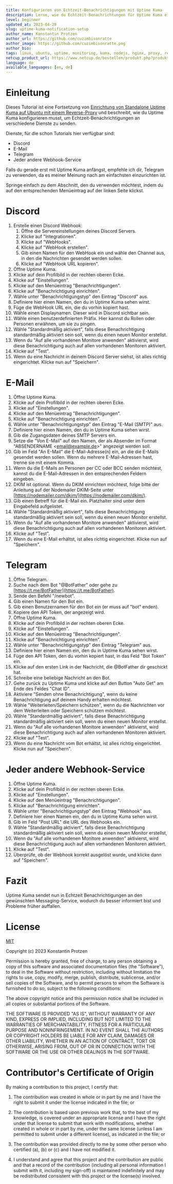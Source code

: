 ```yaml
---
title: Konfigurieren von Echtzeit-Benachrichtigungen mit Uptime Kuma
description: Lerne, wie du Echtzeit-Benachrichtungen für Uptime Kuma einrichten kannst.
level: beginner
updated_at: 2023-04-29
slug: uptime-kuma-notification-setup
author_name: Konstantin Protzen
author_url: https://github.com/cuzimbisonratte
author_image: https://github.com/cuzimbisonratte.png
author_bio:
tags: linux, ubuntu, uptime, monitoring, kuma, nodejs, nginx, proxy, reverse-proxy, notifications, alert, realtime, real-time, time, immediately
netcup_product_url: https://www.netcup.de/bestellen/produkt.php?produkt=2991
language: de
available_languages: [en, de]
---
```


# Einleitung

Dieses Tutorial ist eine Fortsetzung von [Einrichtung von Standalone Uptime Kuma auf Ubuntu mit einem Reverse-Proxy](https://community.netcup.com/de/tutorials/ubuntu-uptime-kuma-standalone-installation) und beschreibt, wie du Uptime Kuma konfigurieren musst, um Echtzeit-Benachrichtigungen an verschiedene Dienste zu senden.

Dienste, für die schon Tutorials hier verfügbar sind:

- Discord
- E-Mail
- Telegram
- Jeder andere Webhook-Service

Falls du gerade erst mit Uptime Kuma anfängst, empfehle ich dir, Telegram zu verwenden, da es meiner Meinung nach am einfachsten einzurichten ist.

Springe einfach zu dem Abschnitt, den du verwenden möchtest, indem du auf den entsprechenden Menüeintrag auf der linken Seite klickst.

# Discord

1. Erstelle einen Discord Webhook:
   1. Öffne die Servereinstellungen deines Discord Servers.
   2. Klicke auf "Integrationen".
   3. Klicke auf "WebHooks".
   4. Klicke auf "WebHook erstellen".
   5. Gib einen Namen für den WebHook ein und wähle den Channel aus, in den die Nachrichten gesendet werden sollen.
   6. Klicke auf "WebHook URL kopieren".
2. Öffne Uptime Kuma.
3. Klicke auf dein Profilbild in der rechten oberen Ecke.
4. Klicke auf "Einstellungen".
5. Klicke auf den Menüeintrag "Benachrichtigungen".
6. Klicke auf "Benachrichtigung einrichten".
7. Wähle unter "Benachrichtigungstyp" den Eintrag "Discord" aus.
8. Definiere hier einen Namen, den du in Uptime Kuma sehen wirst.
9. Füge die WebHook URL ein, die du vorhin kopiert hast.
10. Wähle einen Displaynamen. Dieser wird in Discord sichtbar sein.
11. Wähle einen benutzerdefinierten Präfix. Hier kannst du Rollen oder Personen erwähnen, um sie zu pingen.
12. Wähle "Standardmäßig aktiviert", falls diese Benachrichtigung standardmäßig aktiviert sein soll, wenn du einen neuen Monitor erstellst.
13. Wenn du "Auf alle vorhandenen Monitore anwenden" aktivierst, wird diese Benachrichtigung auch auf allen vorhandenen Monitoren aktiviert.
14. Klicke auf "Test".
15. Wenn du eine Nachricht in deinem Discord Server siehst, ist alles richtig eingerichtet. Klicke nun auf "Speichern".

# E-Mail

1. Öffne Uptime Kuma.
2. Klicke auf dein Profilbild in der rechten oberen Ecke.
3. Klicke auf "Einstellungen".
4. Klicke auf den Menüeintrag "Benachrichtigungen".
5. Klicke auf "Benachrichtigung einrichten".
6. Wähle unter "Benachrichtigungstyp" den Eintrag "E-Mail (SMTP)" aus.
7. Definiere hier einen Namen, den du in Uptime Kuma sehen wirst.
8. Gib die Zugangsdaten deines SMTP Servers ein.
9. Setze die "Von E-Mail" auf den Namen, der als Absender im Format "ABSENDERNAME &lt;email@example.de>" angezeigt werden soll.
10. Gib im Feld "An E-Mail" die E-Mail-Adresse(n) ein, an die die E-Mails gesendet werden sollen. Wenn du mehrere E-Mail-Adressen hast, trenne sie mit einem Komma.
11. Wenn du die E-Mails an Personen per CC oder BCC senden möchtest, kannst du die E-Mail-Adressen in den entsprechenden Feldern eingeben.
12. DKIM ist optional. Wenn du DKIM einrichten möchtest, folge bitte der Anleitung auf der Nodemailer DKIM-Seite unter  [https://nodemailer.com/dkim/](https://nodemailer.com/dkim/).
13. Gib einen Betreff für die E-Mail ein. Platzhalter sind unter dem Eingabefeld aufgelistet.
14. Wähle "Standardmäßig aktiviert", falls diese Benachrichtigung standardmäßig aktiviert sein soll, wenn du einen neuen Monitor erstellst.
15. Wenn du "Auf alle vorhandenen Monitore anwenden" aktivierst, wird diese Benachrichtigung auch auf allen vorhandenen Monitoren aktiviert.
16. Klicke auf "Test".
17. Wenn du eine E-Mail erhältst, ist alles richtig eingerichtet. Klicke nun auf "Speichern".

# Telegram

1. Öffne Telegram.
2. Suche nach dem Bot "@BotFather" oder gehe zu [https://t.me/BotFather](https://t.me/BotFather).
3. Sende den Befehl "/newbot".
4. Gib einen Namen für den Bot ein.
5. Gib einen Benutzernamen für den Bot ein (er muss auf "bot" enden).
6. Kopiere den API Token, der angezeigt wird.
7. Öffne Uptime Kuma.
8. Klicke auf dein Profilbild in der rechten oberen Ecke.
9. Klicke auf "Einstellungen".
10. Klicke auf den Menüeintrag "Benachrichtigungen".
11. Klicke auf "Benachrichtigung einrichten".
12. Wähle unter "Benachrichtigungstyp" den Eintrag "Telegram" aus.
13. Definiere hier einen Namen ein, den du in Uptime Kuma sehen wirst.
14. Füge den API Token, den du vorhin kopiert hast, in das Feld "Bot Token" ein.
15. Klicke auf den ersten Link in der Nachricht, die @BotFather dir geschickt hat.
16. Schreibe eine beliebige Nachricht an den Bot.
17. Gehe zurück zu Uptime Kuma und klicke auf den Button "Auto Get" am Ende des Feldes "Chat ID".
18. Aktiviere "Senden ohne Benachrichtigung", wenn du keine Benachrichtigung auf deinem Handy erhalten möchtest.
19. Wähle "Weiterleiten/Speichern schützen", wenn du die Nachrichten vor dem Weiterleiten oder Speichern schützen möchtest.
20. Wähle "Standardmäßig aktiviert", falls diese Benachrichtigung standardmäßig aktiviert sein soll, wenn du einen neuen Monitor erstellst.
21. Wenn du "Auf alle vorhandenen Monitore anwenden" aktivierst, wird diese Benachrichtigung auch auf allen vorhandenen Monitoren aktiviert.
22. Klicke auf "Test".
23. Wenn du eine Nachricht vom Bot erhältst, ist alles richtig eingerichtet. Klicke nun auf "Speichern".

# Jeder andere Webhook-Service

1. Öffne Uptime Kuma.
2. Klicke auf dein Profilbild in der rechten oberen Ecke.
3. Klicke auf "Einstellungen".
4. Klicke auf den Menüeintrag "Benachrichtigungen".
5. Klicke auf "Benachrichtigung einrichten".
6. Wähle unter "Benachrichtigungstyp" den Eintrag "Webhook" aus.
7. Definiere hier einen Namen ein, den du in Uptime Kuma sehen wirst.
8. Gib im Feld "Post URL" die URL des Webhooks  ein.
9. Wähle "Standardmäßig aktiviert", falls diese Benachrichtigung standardmäßig aktiviert sein soll, wenn du einen neuen Monitor erstellst,
10. Wenn du "Auf alle vorhandenen Monitore anwenden" aktivierst, wird diese Benachrichtigung auch auf allen vorhandenen Monitoren aktiviert.
11. Klicke auf "Test".
12. Überprüfe, ob der Webhook korrekt ausgelöst wurde, und klicke dann auf "Speichern".

# Fazit

Uptime Kuma sendet nun in Echtzeit Benachrichtigungen an den gewünschten Messaging-Service, wodurch du besser informiert bist und Probleme früher auffallen.

# License

[MIT](https://github.com/netcup-community/community-tutorials/blob/main/LICENSE)

Copyright (c) 2023 Konstantin Protzen

Permission is hereby granted, free of charge, to any person obtaining a copy of this software and associated documentation files (the "Software"), to deal in the Software without restriction, including without limitation the rights to use, copy, modify, merge, publish, distribute, sublicense, and/or sell copies of the Software, and to permit persons to whom the Software is furnished to do so, subject to the following conditions:

The above copyright notice and this permission notice shall be included in all copies or substantial portions of the Software.

THE SOFTWARE IS PROVIDED "AS IS", WITHOUT WARRANTY OF ANY KIND, EXPRESS OR IMPLIED, INCLUDING BUT NOT LIMITED TO THE WARRANTIES OF MERCHANTABILITY, FITNESS FOR A PARTICULAR PURPOSE AND NONINFRINGEMENT. IN NO EVENT SHALL THE AUTHORS OR COPYRIGHT HOLDERS BE LIABLE FOR ANY CLAIM, DAMAGES OR OTHER LIABILITY, WHETHER IN AN ACTION OF CONTRACT, TORT OR OTHERWISE, ARISING FROM, OUT OF OR IN CONNECTION WITH THE SOFTWARE OR THE USE OR OTHER DEALINGS IN THE SOFTWARE.

# Contributor's Certificate of Origin

By making a contribution to this project, I certify that:

1.  The contribution was created in whole or in part by me and I have the right to submit it under the license indicated in the file; or

2.  The contribution is based upon previous work that, to the best of my knowledge, is covered under an appropriate license and I have the right under that license to submit that work with modifications, whether created in whole or in part by me, under the same license (unless I am permitted to submit under a different license), as indicated in the file; or

3.  The contribution was provided directly to me by some other person who certified (a), (b) or (c) and I have not modified it.

4.  I understand and agree that this project and the contribution are public and that a record of the contribution (including all personal information I submit with it, including my sign-off) is maintained indefinitely and may be redistributed consistent with this project or the license(s) involved.
